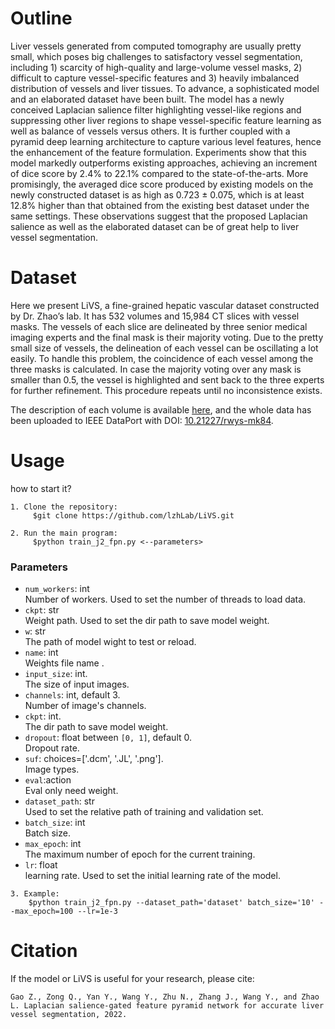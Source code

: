 # Outline
Liver vessels generated from computed tomography are usually pretty small, which poses big challenges to satisfactory vessel segmentation, including 1) scarcity of high-quality and large-volume vessel masks, 2) difficult to capture vessel-specific features and 3) heavily imbalanced distribution of vessels and liver tissues. To advance, a sophisticated model and an elaborated dataset have been built. The model has a newly conceived Laplacian salience filter highlighting vessel-like regions and suppressing other liver regions to shape vessel-specific feature learning as well as balance of vessels versus others. It is further coupled with a pyramid deep learning architecture to capture various level features, hence the enhancement of the feature formulation. Experiments show that this model markedly outperforms existing approaches, achieving an increment of dice score by 2.4% to 22.1% compared to the state-of-the-arts. More promisingly, the averaged dice score produced by existing models on the newly constructed dataset is as high as 0.723 ± 0.075, which is at least 12.8% higher than that obtained from the existing best dataset under the same settings. These observations suggest that the proposed Laplacian salience as well as the elaborated dataset can be of great help to liver vessel segmentation.

# Dataset

Here we present LiVS, a fine-grained hepatic vascular dataset constructed by Dr. Zhao’s lab. It has 532 volumes and 15,984 CT slices with vessel masks. The vessels of each slice are delineated by three senior medical imaging experts and the final mask is their majority voting. Due to the pretty small size of vessels, the delineation of each vessel can be oscillating a lot easily. To handle this problem, the coincidence of each vessel among the three masks is calculated. In case the majority voting over any mask is smaller than 0.5, the vessel is highlighted and sent back to the three experts for further refinement. This procedure repeats until no inconsistence exists.

The description of each volume is available [here](https://201610006.github.io/LiVS_site/), and the whole data has been uploaded to IEEE DataPort with DOI: [10.21227/rwys-mk84](https://ieee-dataport.org/documents/liver-vessel).

# Usage
how to start it?
```
1. Clone the repository:
     $git clone https://github.com/lzhLab/LiVS.git
     
2. Run the main program:     
     $python train_j2_fpn.py <--parameters>
```   

### Parameters

* `num_workers`: int
   <br>Number of workers. Used to set the number of threads to load data.
* `ckpt`: str
  <br>Weight path. Used to set the dir path to save model weight. 
* `w`: str
  <br>The path of model wight to test or reload.
* `name`: int
  <br>Weights file name .
* `input_size`: int.
  <br>The size of input images.
* `channels`: int, default 3.
  <br>Number of image's channels.
* `ckpt`: int.
  <br>The dir path to save model weight.
* `dropout`: float between `[0, 1]`, default 0.
  <br>Dropout rate.
* `suf`: choices=['.dcm', '.JL', '.png'].
  <br>Image types.
* `eval`:action
  <br>Eval only need weight.
* `dataset_path`: str
  <br>Used to set the relative path of training and validation set.
* `batch_size`: int
  <br>Batch size.
* `max_epoch`: int 
  <br>The maximum number of epoch for the current training.
* `lr`: float
  <br>learning rate. Used to set the initial learning rate of the model.
```  
3. Example:  
	$python train_j2_fpn.py --dataset_path='dataset' batch_size='10' --max_epoch=100 --lr=1e-3
```
# Citation
If the model or LiVS is useful for your research, please cite:
```
Gao Z., Zong Q., Yan Y., Wang Y., Zhu N., Zhang J., Wang Y., and Zhao L. Laplacian salience-gated feature pyramid network for accurate liver vessel segmentation, 2022.
```

